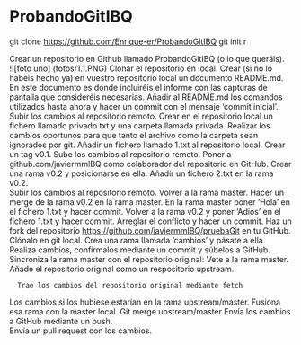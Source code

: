# ProbandoGitIBQ
git clone https://github.com/Enrique-er/ProbandoGitIBQ
git init
r


Crear un repositorio en Github llamado ProbandoGitIBQ (o lo que queráis).  
!![foto uno] (fotos/1.1.PNG)
Clonar el repositorio en local. 
Crear (si no lo habéis hecho ya) en vuestro repositorio local un documento README.md. En este 
documento es donde incluiréis el informe con las capturas de pantalla que consideréis 
necesarias. 
Añadir al README.md los comandos utilizados hasta ahora y hacer un commit con el mensaje 
‘commit inicial’. 
Subir los cambios al repositorio remoto. 
Crear en el repositorio local un fichero llamado privado.txt y una carpeta llamada privada. 
Realizar los cambios oportunos para que tanto el archivo como la carpeta sean ignorados por git. 
Añadir un fichero llamado 1.txt al repositorio local. 
Crear un tag v0.1. 
Sube los cambios al repositorio remoto. 
Poner a github.com/javiermmIBQ como colaborador del repositorio en GitHub. 
Crear una rama v0.2 y posicionarse en ella. 
Añadir un fichero 2.txt en la rama v0.2.  
Subir los cambios al repositorio remoto. 
Volver a la rama master. 
Hacer un merge de la rama v0.2 en la rama master. 
En la rama master poner ‘Hola’ en el fichero 1.txt y hacer commit. 
Volver a la rama v0.2 y poner ‘Adios’ en el fichero 1.txt y hacer commit. 
Arreglar el conflicto y hacer un commit. 
Haz un fork del repositorio https://github.com/javiermmIBQ/pruebaGit en tu GitHub. 
Clónalo en git local. 
Crea una rama llamada ‘cambios’ y pásate a ella. 
Realiza cambios, confírmalos mediante un commit y súbelos a GitHub. 
Sincroniza la rama master con el repositorio original:
      Vete a la rama master. 
      Añade el repositorio original como un respositorio upstream. 

      Trae los cambios del repositorio original mediante fetch 

Los cambios si los hubiese estarían en la rama upstream/master. Fusiona esa rama con la master 
local. 
     Git merge upstream/master 
Envía los cambios a GitHub mediante un push.  
Envía un pull request con los cambios. 